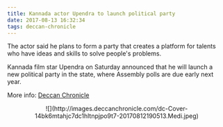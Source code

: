 ```yaml
---
title: Kannada actor Upendra to launch political party
date: 2017-08-13 16:32:34
tags: deccan-chronicle
---
```


The actor said he plans to form a party that creates a platform for talents who have ideas and skills to solve people's problems.

Kannada film star Upendra on Saturday announced that he will launch a new political party in the state, where Assembly polls are due early next year.

More info: [Deccan Chronicle](http://www.deccanchronicle.com/nation/current-affairs/120817/kannada-actor-upendra-to-launch-launch-political-party.html)

<center>
![](http://images.deccanchronicle.com/dc-Cover-14bk6mtahjc7dc1hltnpjpo9t7-20170812190513.Medi.jpeg)
</center>